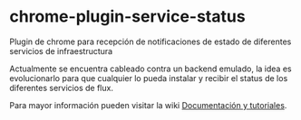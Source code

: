 chrome-plugin-service-status
============================

Plugin de chrome para recepción de notificaciones de estado de diferentes servicios de infraestructura

Actualmente se encuentra cableado contra un backend emulado, la idea es evolucionarlo para que cualquier lo pueda instalar y recibir el status de los diferentes servicios de flux.

Para mayor información pueden visitar la wiki [Documentación y tutoriales](http://github.com/fluxitsoft/chrome-plugin-service-status/wiki/Home).
